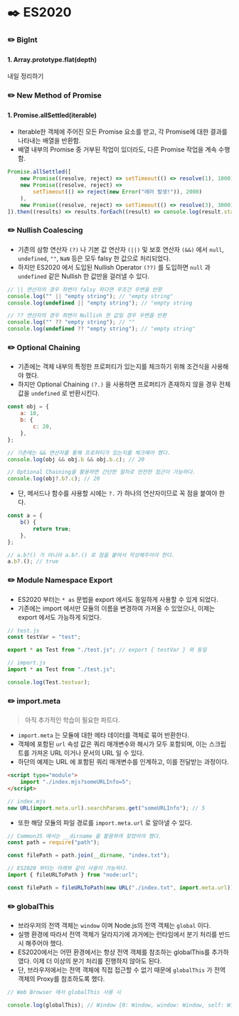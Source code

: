 # ✒️ ES2020

### ✏️ BigInt

#### 1. Array.prototype.flat(depth)

내일 정리하기

### ✏️ New Method of Promise

#### 1. Promise.allSettled(iterable)

- Iterable한 객체에 주어진 모든 Promise 요소를 받고, 각 Promise에 대한 결과를 나타내는 배열을 반환함.
- 배열 내부의 Promise 중 거부된 작업이 있더라도, 다른 Promise 작업을 계속 수행함.

```javascript
Promise.allSettled([
	new Promise((resolve, reject) => setTimeout(() => resolve(1), 1000)),
	new Promise((resolve, reject) =>
		setTimeout(() => reject(new Error("에러 발생!")), 2000)
	),
	new Promise((resolve, reject) => setTimeout(() => resolve(3), 3000)),
]).then((results) => results.forEach((result) => console.log(result.status))); // fulfilled, rejected, fulfilled
```

### ✏️ Nullish Coalescing

- 기존의 삼항 연산자 `(?)` 나 기본 값 연산자 `(||)` 및 보호 연산자 `(&&)` 에서 `null`, `undefined`, `""`, `NaN` 등은 모두 falsy 한 값으로 처리되었다.
- 하지만 ES2020 에서 도입된 Nullish Operator `(??)` 를 도입하면 `null` 과 `undefined` 같은 Nullish 한 값만을 걸러낼 수 있다.

```javascript
// || 연산자의 경우 좌변이 falsy 하다면 무조건 우변을 반환
console.log("" || "empty string"); // "empty string"
console.log(undefined || "empty string"); // "empty string

// ?? 연산자의 경우 좌변이 Nullish 한 값일 경우 우변을 반환
console.log("" ?? "empty string"); // ""
console.log(undefined ?? "empty string"); // "empty string"
```

### ✏️ Optional Chaining

- 기존에는 객체 내부의 특정한 프로퍼티가 있는지를 체크하기 위해 조건식을 사용해야 했다.
- 하지만 Optional Chaining `(?.)` 을 사용하면 프로퍼티가 존재하지 않을 경우 전체 값을 `undefined` 로 반환시킨다.

```javascript
const obj = {
	a: 10,
	b: {
		c: 20,
	},
};

// 기존에는 && 연산자를 통해 프로퍼티가 있는지를 체크해야 했다.
console.log(obj && obj.b && obj.b.c); // 20

// Optional Chaining을 활용하면 간단한 절차로 안전한 접근이 가능하다.
console.log(obj?.b?.c); // 20
```

- 단, 메서드나 함수를 사용할 시에는 `?.` 가 하나의 연산자이므로 꼭 점을 붙여야 한다.

```javascript
const a = {
	b() {
		return true;
	},
};

// a.b?() 가 아니라 a.b?.() 로 점을 붙여서 작성해주어야 한다.
a.b?.(); // true
```

### ✏️ Module Namespace Export

- ES2020 부터는 `* as` 문법을 export 에서도 동일하게 사용할 수 있게 되었다.
- 기존에는 import 에서만 모듈의 이름을 변경하여 가져올 수 있었으나, 이제는 export 에서도 가능하게 되었다.

```javascript
// test.js
const testVar = "test";

export * as Test from "./test.js"; // export { testVar } 와 동일

// import.js
import * as Test from "./test.js";

console.log(Test.testvar);
```

### ✏️ import.meta

> 아직 추가적인 학습이 필요한 파트다.

- `import.meta` 는 모듈에 대한 메타 데이터를 객체로 묶어 반환한다.
- 객체에 포함된 `url` 속성 값은 쿼리 매개변수와 해시가 모두 포함되며, 이는 스크립트를 가져온 URL 이거나 문서의 URL 일 수 있다.
- 하단의 예제는 URL 에 포함된 쿼리 매개변수를 인계하고, 이를 전달받는 과정이다.

```html
<script type="module">
	import "./index.mjs?someURLInfo=5";
</script>
```

```javascript
// index.mjs
new URL(import.meta.url).searchParams.get("someURLInfo"); // 5
```

- 또한 해당 모듈의 파일 경로를 `import.meta.url` 로 알아낼 수 있다.

```javascript
// CommonJS 에서는 __dirname 을 활용하여 찾았어야 했다.
const path = require("path");

const filePath = path.join(__dirname, "index.txt");

// ES2020 부터는 아래와 같이 사용이 가능하다.
import { fileURLToPath } from "node:url";

const filePath = fileURLToPath(new URL("./index.txt", import.meta.url));
```

### ✏️ globalThis

- 브라우저의 전역 객체는 `window` 이며 Node.js의 전역 객체는 `global` 이다.
- 실행 환경에 따라서 전역 객체가 달라지기에 과거에는 런타임에서 분기 처리를 반드시 해주어야 했다.
- ES2020에서는 어떤 환경에서는 항상 전역 객체를 참조하는 globalThis를 추가하였다. 이제 더 이상의 분기 처리를 진행하지 않아도 된다.
- 단, 브라우저에서는 전역 객체에 직접 접근할 수 없기 때문에 `globalThis` 가 전역 객체의 Proxy를 참조하도록 했다.

```javascript
// Web Browser 에서 globalThis 사용 시

console.log(globalThis); // Window {0: Window, window: Window, self: Window, document: document, name: '', location: Location, …}
```
